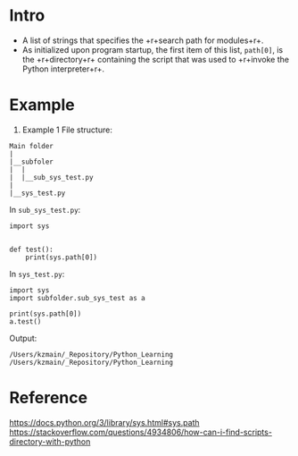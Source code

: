 # Intro
- A list of strings that specifies the +r+search path for modules+r+.
- As initialized upon program startup, the first item of this list, `path[0]`, is the +r+directory+r+ containing the script that was used to +r+invoke the Python interpreter+r+.

# Example
1. Example 1
File structure:
```
Main folder
|
|__subfoler
|  |
|  |__sub_sys_test.py
|
|__sys_test.py
```

In `sub_sys_test.py`:
```
import sys


def test():
    print(sys.path[0])

```

In `sys_test.py`:
```
import sys
import subfolder.sub_sys_test as a

print(sys.path[0])
a.test()

```

Output:
```
/Users/kzmain/_Repository/Python_Learning
/Users/kzmain/_Repository/Python_Learning
```

# Reference
https://docs.python.org/3/library/sys.html#sys.path
https://stackoverflow.com/questions/4934806/how-can-i-find-scripts-directory-with-python